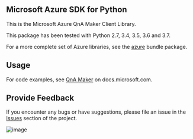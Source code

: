 ## Microsoft Azure SDK for Python

This is the Microsoft Azure QnA Maker Client Library.

This package has been tested with Python 2.7, 3.4, 3.5, 3.6 and 3.7.

For a more complete set of Azure libraries, see the
[azure](https://pypi.python.org/pypi/azure) bundle package.

## Usage

For code examples, see [QnA
Maker](https://docs.microsoft.com/python/api/overview/azure/cognitive-services)
on docs.microsoft.com.

## Provide Feedback

If you encounter any bugs or have suggestions, please file an issue in
the [Issues](https://github.com/Azure/azure-sdk-for-python/issues)
section of the project.

![image](https://azure-sdk-impressions.azurewebsites.net/api/impressions/azure-sdk-for-python%2Fazure-cognitiveservices-knowledge-qnamaker%2FREADME.png)

